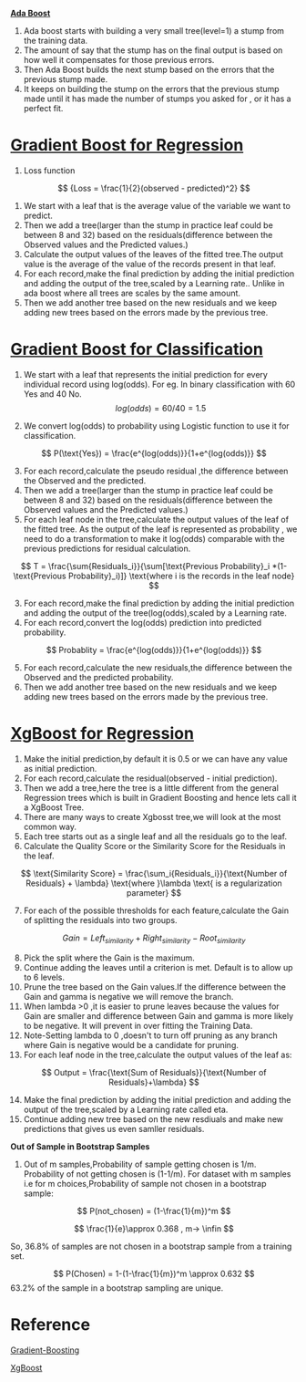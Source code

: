 **<u>Ada Boost</u>**

1. Ada boost starts with building a very small tree(level=1) a stump from the training data.
2. The amount of say that the stump has on the final output is based on how well it compensates for those previous errors.
3. Then Ada Boost builds the next stump based on the errors that the previous stump made.
4. It keeps on building the stump on the errors that the previous stump made until it has made the number of stumps you asked for , or it has a perfect fit.



# <u>Gradient Boost for Regression</u>

1. Loss function

$$
{Loss  =  \frac{1}{2}(observed - predicted)^2}
$$



1. We start with a leaf that is the average value of the variable we want to predict.
2. Then we add a tree(larger than the stump in practice leaf could be between 8 and 32) based on the residuals(difference between the Observed values and the Predicted values.)
3. Calculate the output values of the leaves of the fitted tree.The output value is the average of the value of the records present in that leaf.
4. For each record,make the final prediction by adding the initial prediction and adding the output of the tree,scaled by a Learning rate.. Unlike in ada boost where all trees are scales by the same amount.
5. Then we add another tree based on the new residuals and we keep adding new trees based on the errors made by the previous tree.



# <u>Gradient Boost for Classification</u>

1. We start with a leaf that represents the initial prediction for every individual record using log(odds). For eg. In binary classification with 60 Yes and 40 No.
   $$
   log(odds) = 60/40 = 1.5
   $$

2. We convert log(odds) to probability using Logistic function to use it for classification.

$$
P(\text{Yes}) = \frac{e^{log(odds)}}{1+e^{log(odds)}}
$$

3. For each record,calculate the pseudo residual ,the difference between the Observed and the predicted.
4. Then we add a tree(larger than the stump in practice leaf could be between 8 and 32) based on the residuals(difference between the Observed values and the Predicted values.)
5. For each leaf node in the tree,calculate the output values of the leaf of the fitted tree. As the output of the leaf is represented as probability , we need to do a transformation to make it log(odds) comparable with the previous predictions for residual calculation.

$$
T = \frac{\sum{Residuals_i}}{\sum[\text{Previous Probability}_i *(1- \text{Previous Probability}_i)]}  \text{where i is the records in the leaf node}
$$



3. For each record,make the final prediction by adding the initial prediction and adding the output of the tree(log(odds),scaled by a Learning rate.
4. For each record,convert the log(odds) prediction into predicted probability.

$$
Probablity = \frac{e^{log(odds)}}{1+e^{log(odds)}}
$$

5. For each record,calculate the new residuals,the difference between the Observed and the predicted probability.
6. Then we add another tree based on the new residuals and we keep adding new trees based on the errors made by the previous tree.



# **<u>XgBoost for Regression</u>**



1. Make the initial prediction,by default it is 0.5 or we can have any value as initial prediction.
2. For each record,calculate the residual(observed - initial prediction).
3. Then we add a tree,here the tree is a little different from the general Regression trees which is built in Gradient Boosting and hence lets call it a XgBoost Tree.
4. There are many ways to create Xgbosst tree,we will look at the most common way.
5. Each tree starts out as a single leaf and all the residuals go to the leaf.
6. Calculate the Quality Score or the Similarity Score for the Residuals in the leaf.

$$
\text{Similarity Score} = \frac{\sum_i{Residuals_i}}{\text{Number of Residuals} + \lambda} \text{where }\lambda   \text{ is a regularization parameter}
$$

7. For each of the possible thresholds for each feature,calculate the Gain of splitting the residuals into two groups.

$$
Gain = Left_{similarity} + Right_{similarity} - Root_{similarity}
$$

8. Pick the split where the Gain is the maximum.
9. Continue adding the leaves until a criterion is met. Default is to allow up to 6 levels.
10. Prune the tree based on the Gain values.If the difference between the Gain and gamma is negative we will remove the branch.
11. When lambda >0 ,it is easier to prune leaves because the values for Gain are smaller and difference between Gain and gamma is more likely to be negative. It will prevent in over fitting the Training Data.
12. Note-Setting lambda to 0 ,doesn't to turn off pruning as any branch  where Gain is negative would be a candidate for pruning.
13. For each leaf node in the tree,calculate the output values of the leaf as:

$$
Output = \frac{\text{Sum of Residuals}}{\text{Number of Residuals}+\lambda}
$$

14. Make the final prediction by adding the initial prediction and adding the output of the tree,scaled by a Learning rate called eta.
15. Continue adding new tree based on the new resdiuals and make new predictions that gives us even samller residuals.





**Out of Sample in Bootstrap Samples**

1. Out of m samples,Probability of sample getting chosen is 1/m. Probability of not getting chosen is (1-1/m). For dataset with m samples i.e for m choices,Probability of sample not chosen in a bootstrap sample:

$$
P(not_chosen) = (1-\frac{1}{m})^m
$$

$$
\frac{1}{e}\approx 0.368 , m-> \infin
$$

So, 36.8% of samples are not chosen in a bootstrap sample from a training set.


$$
P(Chosen) = 1-(1-\frac{1}{m})^m \approx 0.632
$$
63.2% of the sample in a bootstrap sampling are unique.



# Reference 

[Gradient-Boosting](https://www.youtube.com/watch?v=jxuNLH5dXCs&amp;list=PLblh5JKOoLUJjeXUvUE0maghNuY2_5fY6&amp;index=3)

[XgBoost](https://www.youtube.com/watch?v=OtD8wVaFm6E&t=1049s)